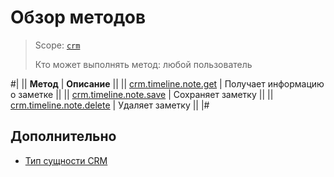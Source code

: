 # Обзор методов

> Scope: [`crm`](../../../scopes/permissions.md)
>
> Кто может выполнять метод: любой пользователь

#|
|| **Метод** | **Описание** ||
|| [crm.timeline.note.get](crm-timeline-note-get.md) | Получает информацию о заметке ||
|| [crm.timeline.note.save](crm-timeline-note-save.md) | Сохраняет заметку ||
|| [crm.timeline.note.delete](crm-timeline-note-delete.md) | Удаляет заметку ||
|#

## Дополнительно

- [Тип сущности CRM](../../types.md) 
